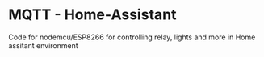 # MQTT - Home-Assistant
Code for nodemcu/ESP8266 for controlling relay, lights and more in Home assitant environment

